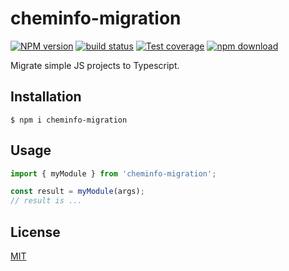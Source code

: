 # cheminfo-migration

[![NPM version][npm-image]][npm-url]
[![build status][ci-image]][ci-url]
[![Test coverage][codecov-image]][codecov-url]
[![npm download][download-image]][download-url]

Migrate simple JS projects to Typescript.

## Installation

`$ npm i cheminfo-migration`

## Usage

```js
import { myModule } from 'cheminfo-migration';

const result = myModule(args);
// result is ...
```

## License

[MIT](./LICENSE)

[npm-image]: https://img.shields.io/npm/v/cheminfo-migration.svg
[npm-url]: https://www.npmjs.com/package/cheminfo-migration
[ci-image]: https://github.com/cheminfo/cheminfo-migration/workflows/Node.js%20CI/badge.svg?branch=main
[ci-url]: https://github.com/cheminfo/cheminfo-migration/actions?query=workflow%3A%22Node.js+CI%22
[codecov-image]: https://img.shields.io/codecov/c/github/cheminfo/cheminfo-migration.svg
[codecov-url]: https://codecov.io/gh/cheminfo/cheminfo-migration
[download-image]: https://img.shields.io/npm/dm/cheminfo-migration.svg
[download-url]: https://www.npmjs.com/package/cheminfo-migration
